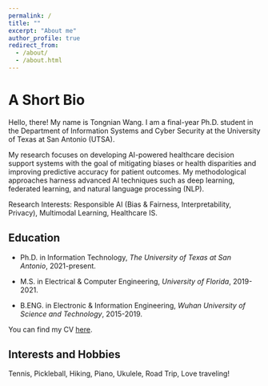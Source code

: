 ```yaml
---
permalink: /
title: ""
excerpt: "About me"
author_profile: true
redirect_from: 
  - /about/
  - /about.html
---
```

A Short Bio
====
Hello, there! My name is Tongnian Wang. I am a final-year Ph.D. student in the Department of Information Systems and Cyber Security at the University of Texas at San Antonio (UTSA). 

My research focuses on developing AI-powered healthcare decision support systems with the goal of mitigating biases or health disparities and improving predictive accuracy for patient outcomes. My methodological approaches harness advanced AI techniques such as deep learning, federated learning, and natural language processing (NLP). 

Research Interests: Responsible AI (Bias & Fairness, Interpretability, Privacy), Multimodal Learning, Healthcare IS.

Education
------

- Ph.D. in Information Technology, *The University of Texas at San Antonio*, 2021-present.

- M.S. in Electrical & Computer Engineering, *University of Florida*, 2019-2021.

- B.ENG. in Electronic & Information Engineering, *Wuhan University of Science and Technology*, 2015-2019.

You can find my CV [here](http://tongnianw.github.io/files/CV_TW_utsa.pdf).


Interests and Hobbies
------

Tennis, Pickleball, Hiking, Piano, Ukulele, Road Trip, Love traveling!